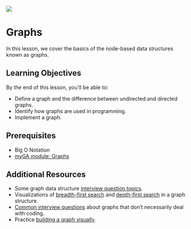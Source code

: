 ![](https://ga-dash.s3.amazonaws.com/production/assets/logo-9f88ae6c9c3871690e33280fcf557f33.png) 

# Graphs

In this lesson, we cover the basics of the node-based data structures known as graphs.

## Learning Objectives
By the end of this lesson, you'll be able to:
- Define a graph and the difference between undirected and directed graphs. 
- Identify how graphs are used in programming. 
- Implement a graph.

## Prerequisites
* Big O Notation
* [myGA module: Graphs](https://my.generalassemb.ly/activities/403)

## Additional Resources
* Some graph data structure [interview question topics](https://medium.com/@codingfreak/graph-data-structure-interview-questions-and-practice-problems-22d5cd488855).
* Visualizations of [breadth-first search](https://www.cs.usfca.edu/~galles/visualization/BFS.html) and [depth-first search](https://www.cs.usfca.edu/~galles/visualization/DFS.html) in a graph structure.
* [Common interview questions](https://stackabuse.com/graph-data-structure-interview-questions) about graphs that don’t necessarily deal with coding.
* Practice [building a graph visually](https://visualgo.net/en/graphds).


